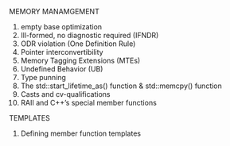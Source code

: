 MEMORY MANAMGEMENT

1. empty base optimization
2. Ill-formed, no diagnostic required (IFNDR)
3. ODR violation (One Definition Rule)
4. Pointer interconvertibility
5. Memory Tagging Extensions (MTEs)
6. Undefined Behavior (UB)
7. Type punning
8. The std::start_lifetime_as<T>() function &  std::memcpy() function
9. Casts and cv-qualifications
10. RAII and C++’s special member functions


TEMPLATES
1. Defining member function templates